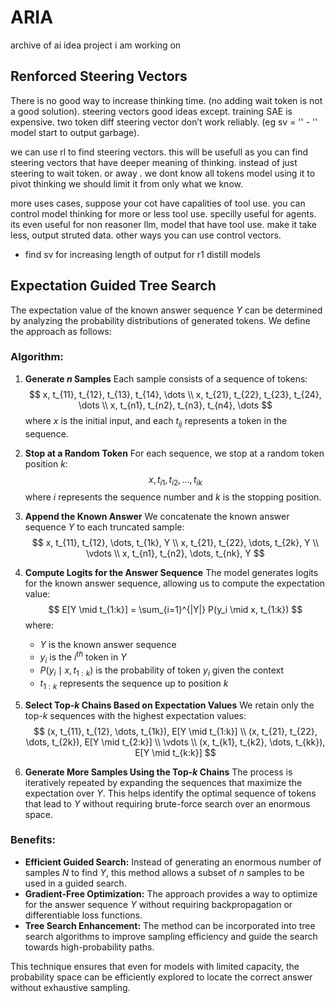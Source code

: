 # ARIA
archive of ai idea project i am working on


## Renforced Steering Vectors
There is no good way to increase thinking time. (no adding wait token is not a good solution).
steering vectors good ideas except. training SAE is expensive. two token diff steering vector don’t work reliably. (eg sv = '</think>' - '<think>'  model start to output garbage).

we can use rl to find steering vectors.  this will be usefull as you can find steering vectors that have deeper meaning of thinking. instead of just steering to wait token. or away </think>. 
we dont know all tokens model using it to pivot thinking we should limit it from only what we know. 

more uses cases, suppose your cot have capalities of tool use. you can control model thinking for more or less tool use. specilly useful for agents.
its even useful for non reasoner llm, model that have tool use. make it take less, output struted data. other ways you can use control vectors.

- find sv for increasing length of output for r1 distill models


## Expectation Guided Tree Search
The expectation value of the known answer sequence $Y$ can be determined by analyzing the probability distributions of generated tokens. We define the approach as follows:

### Algorithm:
1. **Generate $n$ Samples**
   Each sample consists of a sequence of tokens:
   $$
   x, t_{11}, t_{12}, t_{13}, t_{14}, \dots \\
   x, t_{21}, t_{22}, t_{23}, t_{24}, \dots \\
   x, t_{n1}, t_{n2}, t_{n3}, t_{n4}, \dots
   $$
   where $x$ is the initial input, and each $t_{ij}$ represents a token in the sequence.
2. **Stop at a Random Token**
   For each sequence, we stop at a random token position $k$:
   $$
   x, t_{i1}, t_{i2}, \dots, t_{ik}
   $$
   where $i$ represents the sequence number and $k$ is the stopping position.

3. **Append the Known Answer**
   We concatenate the known answer sequence $Y$ to each truncated sample:
   $$
   x, t_{11}, t_{12}, \dots, t_{1k}, Y \\
   x, t_{21}, t_{22}, \dots, t_{2k}, Y \\
   \vdots \\
   x, t_{n1}, t_{n2}, \dots, t_{nk}, Y
   $$

4. **Compute Logits for the Answer Sequence**
   The model generates logits for the known answer sequence, allowing us to compute the expectation value:
   $$
   E[Y \mid t_{1:k}] = \sum_{i=1}^{|Y|} P(y_i \mid x, t_{1:k})
   $$
   where:
   - $Y$ is the known answer sequence
   - $y_i$ is the $i^{th}$ token in $Y$
   - $P(y_i \mid x, t_{1:k})$ is the probability of token $y_i$ given the context
   - $t_{1:k}$ represents the sequence up to position $k$

5. **Select Top-$k$ Chains Based on Expectation Values**
   We retain only the top-$k$ sequences with the highest expectation values:
   $$
   (x, t_{11}, t_{12}, \dots, t_{1k}), E[Y \mid t_{1:k}] \\
   (x, t_{21}, t_{22}, \dots, t_{2k}), E[Y \mid t_{2:k}] \\
   \vdots \\
   (x, t_{k1}, t_{k2}, \dots, t_{kk}), E[Y \mid t_{k:k}]
   $$

6. **Generate More Samples Using the Top-$k$ Chains**
   The process is iteratively repeated by expanding the sequences that maximize the expectation over $Y$. This helps identify the optimal sequence of tokens that lead to $Y$ without requiring brute-force search over an enormous space.

### Benefits:
- **Efficient Guided Search:** Instead of generating an enormous number of samples $N$ to find $Y$, this method allows a subset of $n$ samples to be used in a guided search.
- **Gradient-Free Optimization:** The approach provides a way to optimize for the answer sequence $Y$ without requiring backpropagation or differentiable loss functions.
- **Tree Search Enhancement:** The method can be incorporated into tree search algorithms to improve sampling efficiency and guide the search towards high-probability paths.

This technique ensures that even for models with limited capacity, the probability space can be efficiently explored to locate the correct answer without exhaustive sampling.
